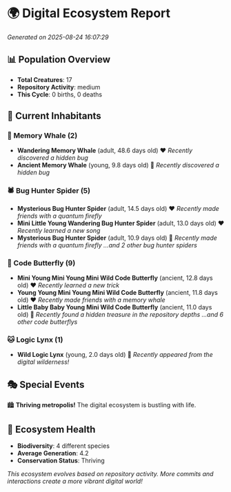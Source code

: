 # 🌍 Digital Ecosystem Report
*Generated on 2025-08-24 16:07:29*

## 📊 Population Overview
- **Total Creatures**: 17
- **Repository Activity**: medium
- **This Cycle**: 0 births, 0 deaths

## 👥 Current Inhabitants

### 🐋 Memory Whale (2)
- **Wandering Memory Whale** (adult, 48.6 days old) ❤️
  *Recently discovered a hidden bug*
- **Ancient Memory Whale** (young, 9.8 days old) 💚
  *Recently discovered a hidden bug*

### 🕷️ Bug Hunter Spider (5)
- **Mysterious Bug Hunter Spider** (adult, 14.5 days old) ❤️
  *Recently made friends with a quantum firefly*
- **Mini Little Young Wandering Bug Hunter Spider** (adult, 13.0 days old) ❤️
  *Recently learned a new song*
- **Mysterious Bug Hunter Spider** (adult, 10.9 days old) 💛
  *Recently made friends with a quantum firefly*
  *...and 2 other bug hunter spiders*

### 🦋 Code Butterfly (9)
- **Mini Young Mini Young Mini Wild Code Butterfly** (ancient, 12.8 days old) ❤️
  *Recently learned a new trick*
- **Young Young Mini Young Mini Wild Code Butterfly** (ancient, 11.8 days old) ❤️
  *Recently made friends with a memory whale*
- **Little Baby Baby Young Mini Wild Code Butterfly** (ancient, 11.0 days old) 💛
  *Recently found a hidden treasure in the repository depths*
  *...and 6 other code butterflys*

### 🐱 Logic Lynx (1)
- **Wild Logic Lynx** (young, 2.0 days old) 💚
  *Recently appeared from the digital wilderness!*

## 🎭 Special Events

🏙️ **Thriving metropolis!** The digital ecosystem is bustling with life.

## 🔬 Ecosystem Health
- **Biodiversity**: 4 different species
- **Average Generation**: 4.2
- **Conservation Status**: Thriving

*This ecosystem evolves based on repository activity. More commits and interactions create a more vibrant digital world!*
